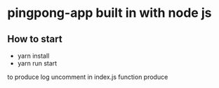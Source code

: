 # pingpong-app built in with node js

## How to start
- yarn install
- yarn run start

to produce log 
uncomment in index.js function produce





